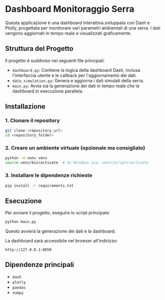 # Dashboard Monitoraggio Serra

Questa applicazione è una dashboard interattiva sviluppata con Dash e Plotly, progettata per monitorare vari parametri ambientali di una serra. I dati vengono aggiornati in tempo reale e visualizzati graficamente.

## Struttura del Progetto
Il progetto è suddiviso nei seguenti file principali:

- `dashboard.py`: Contiene la logica della dashboard Dash, inclusa l'interfaccia utente e le callback per l'aggiornamento dei dati.
- `data_simulation.py`: Genera e aggiorna i dati simulati della serra.
- `main.py`: Avvia sia la generazione dei dati in tempo reale che la dashboard in esecuzione parallela.

## Installazione
### 1. Clonare il repository
```bash
git clone <repository_url>
cd <repository_folder>
```

### 2. Creare un ambiente virtuale (opzionale ma consigliato)
```bash
python -m venv venv
source venv/bin/activate  # Su Windows usa: venv\Scripts\activate
```

### 3. Installare le dipendenze richieste
```bash
pip install -r requirements.txt
```

## Esecuzione
Per avviare il progetto, eseguire lo script principale:
```bash
python main.py
```
Questo avvierà la generazione dei dati e la dashboard.

La dashboard sarà accessibile nel browser all'indirizzo:
```
http://127.0.0.1:8050
```

## Dipendenze principali
- `dash`
- `plotly`
- `pandas`
- `numpy`
